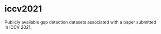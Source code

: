 # iccv2021
Publicly available gap detection datasets associated with a paper submitted in ICCV 2021.
